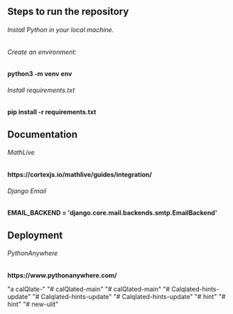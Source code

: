 ## Steps to run the repository

<h6>Install Python in your local machine.</h6>
<h6>Create an environment:</h6><strong>python3 -m venv env</strong>
<h6>Install requirements.txt</h6><strong>pip install -r requirements.txt</strong>


## Documentation
<h6>MathLive</h6><strong>https://cortexjs.io/mathlive/guides/integration/</strong>
<h6>Django Email</h6><strong>EMAIL_BACKEND = 'django.core.mail.backends.smtp.EmailBackend'</strong>

## Deployment
<h6>PythonAnywhere</h6><strong>https://www.pythonanywhere.com/</strong>

"a calQlate-" 
"# calQlated-main" 
"# calQlated-main" 
"# Calqlated-hints-update" 
"# Calqlated-hints-update" 
"# Calqlated-hints-update" 
"# hint" 
"# hint" 
"# new-ulit" 
